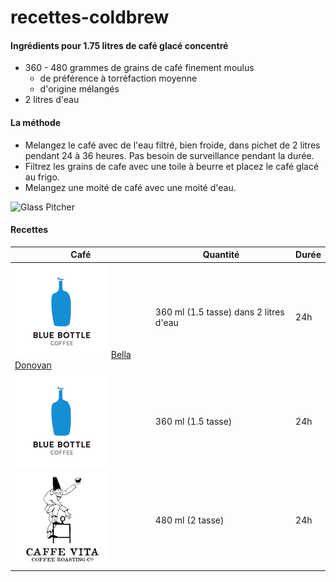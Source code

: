 # recettes-coldbrew


#### Ingrédients pour 1.75 litres de café glacé concentré
* 360 - 480 grammes de grains de café finement moulus
  * de préférence à torréfaction moyenne
  * d'origine mélangés
* 2 litres d'eau


#### La méthode

* Melangez le café avec de l'eau filtré, bien froide, dans pichet de 2 litres pendant 24 à 36 heures. Pas besoin de surveillance pendant la durée. 
* Filtrez les grains de cafe avec une toile à beurre et placez le café glacé au frigo. 
* Melangez une moité de café avec une moité d'eau.



![Glass Pitcher][1]



#### Recettes

Café         | Quantité      | Durée
------------ | ------------- | ------------
![Resize icon][2] [Bella Donovan](https://bluebottlecoffee.com/store/bella-donovan) | 360 ml (1.5 tasse) dans 2 litres d'eau | 24h
![Resize icon][2] [](https://bluebottlecoffee.com/store/giant-steps) | 360 ml (1.5 tasse) | 24h
![Resize icon][3] [](http://www.caffevita.com/coffee) | 480 ml (2 tasse) | 24h



[1]: images/pichwet.png "pichet"
[2]: images/bb.png "bb"
[3]: images/vita.png "vita"